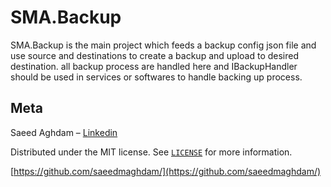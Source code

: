 
# SMA.Backup

SMA.Backup is the main project which feeds a backup config json file and use source and destinations to create a backup and upload to desired destination. all backup process are handled here and IBackupHandler should be used in services or softwares to handle backing up process.

## Meta
Saeed Aghdam –  [Linkedin](https://www.linkedin.com/in/saeedmaghdam/)

Distributed under the MIT license. See  [`LICENSE`](https://raw.githubusercontent.com/saeedmaghdam/DynaLock/master/LICENSE)  for more information.

[https://github.com/saeedmaghdam/](https://github.com/saeedmaghdam/)